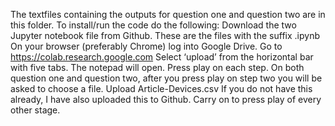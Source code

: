 The textfiles containing the outputs for question one and question two are in this folder. 
To install/run the code do the following:
Download the two Jupyter notebook file from Github. These are the files with the suffix .ipynb
On your browser (preferably Chrome) log into Google Drive.
Go to https://colab.research.google.com
Select ‘upload’ from the horizontal bar with five tabs.
The notepad will open.
Press play on each step.
On both question one and question two, after you press play on step two you will be asked to choose a file. 
Upload Article-Devices.csv
If you do not have this already, I have also uploaded this to Github.
Carry on to press play of every other stage. 
